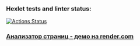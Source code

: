 ### Hexlet tests and linter status:
[![Actions Status](https://github.com/sayat-a/python-project-83/actions/workflows/hexlet-check.yml/badge.svg)](https://github.com/sayat-a/python-project-83/actions)

### [Анализатор страниц - демо на render.com](https://python-project-83-run3.onrender.com/)
